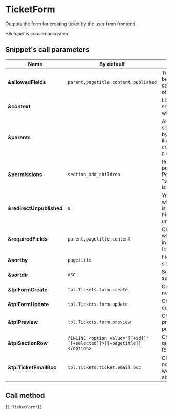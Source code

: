 # TicketForm

Outputs the form for creating ticket by the user from frontend.

*\*Snippet is caused uncashed.*

## Snippet's call parameters

Name                     | By default                                                              | Description
-------------------------|-------------------------------------------------------------------------|------------------------------------------------------------------------------------------------------------------------------
**&allowedFields**       | `parent,pagetitle,content,published`                                    | Ticket field which can be filled by a user. You can specify the names of TV parameters.
**&context**             |                                                                         | List of contexts for searching for sections, with a comma.
**&parents**             |                                                                         | All the available ticket sections are displayed by default, but you can limit them, specifying concrete parents with a comma.
**&permissions**         | `section_add_children`                                                  | Rights check for publication. Permission "section_add_children" is checked by default.
**&redirectUnpublished** | `0`                                                                     | You can specify to what document a user is supposed to be sent hile creating an unpublished ticket.
**&requiredFields**      | `parent,pagetitle,content`                                              | Obligatory ticket fields which a user should fill in order to send a form.
**&sortby**              | `pagetitle`                                                             | Field for sotring a section list.
**&sortdir**             | `ASC`                                                                   | Sorting direction of the section list.
**&tplFormCreate**       | `tpl.Tickets.form.create`                                               | Chunck for creating a new ticket.
**&tplFormUpdate**       | `tpl.Tickets.form.update`                                               | Chunck for updating current ticket.
**&tplPreview**          | `tpl.Tickets.form.preview`                                              | Chunck for ticket preview before publication.
**&tplSectionRow**       | `@INLINE <option value="[[+id]]" [[+selected]]>[[+pagetitle]]</option>` | Chunck for design of question section in the form.
**&tplTicketEmailBcc**   | `tpl.Tickets.ticket.email.bcc`                                          | Chunck for notifications of the web-site's admins about new ticket.

## Call method

```modx
[[!TicketForm?]]
```
